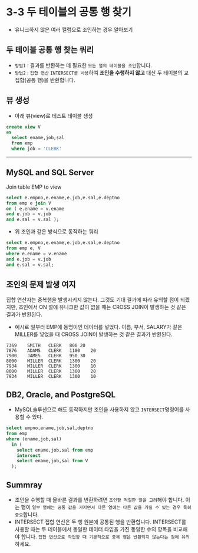 # 3-3 두 테이블의 공통 행 찾기
- 유니크하지 않은 여러 컬럼으로 조인하는 경우 알아보기 

## 두 테이블 공통 행 찾는 쿼리 
- `방법1` : 결과를 반환하는 데 필요한 `모든 열의 테이블을 조인`합니다. 
- `방법2` : `집합 연산` `INTERSECT를 사용`하여 **조인을 수행하지 않고** 대신 두 테이블의 교집합(공통 행)을 반환합니다.




## 뷰 생성
- 아래 뷰(view)로 테스트 테이블 생성
```sql
create view V
as
  select ename,job,sal
  from emp
  where job = 'CLERK'
```


---

## MySQL and SQL Server
Join table EMP to view
```sql
select e.empno,e.ename,e.job,e.sal,e.deptno
from emp e join V
on ( e.ename = v.ename
and e.job = v.job
and e.sal = v.sal );
```

- 위 조인과 같은 방식으로 동작하는 쿼리
```sql
select e.empno,e.ename,e.job,e.sal,e.deptno
from emp e, V
where e.ename = v.ename
and e.job = v.job
and e.sal = v.sal;
```

## 조인의 문제 발생 여지
집합 연산자는 중복행을 발생시키지 않는다. 그것도 기대 결과에 따라 유의할 점이 되겠지만, 조인에서 ON 절에 유니크한 값이 없을 때는 CROSS JOIN이 발생하는 것 같은 결과가 반환된다. 
- 예시로 일부러 EMP에 동명이인 데이터를 넣었다. 
이름, 부서, SALARY가 같은 MILLER를 넣었을 때 CROSS JOIN이 발생하는 것 같은 결과가 반환된다. 
```
7369	SMITH	CLERK	800	20
7876	ADAMS	CLERK	1100	20
7900	JAMES	CLERK	950	30
8000	MILLER	CLERK	1300	20
7934	MILLER	CLERK	1300	10
8000	MILLER	CLERK	1300	20
7934	MILLER	CLERK	1300	10
```

## DB2, Oracle, and PostgreSQL
- MySQL솔루션으로 해도 동작하지만 조인을 사용하지 않고 `INTERSECT`명령어를 사용할 수 있다.

```SQL
select empno,ename,job,sal,deptno
from emp
where (ename,job,sal) 
  in (
    select ename,job,sal from emp
    intersect
    select ename,job,sal from V
  );
```

## Summray
- 조인을 수행할 때 올바른 결과를 반환하려면 `조인할 적절한 열을 고려`해야 합니다. 이는 행이 `일부 열에는 공통 값을 가지면서 다른 열에는 다른 값을 가질 수 있는 경우 특히 중요`합니다.
- INTERSECT 집합 연산은 두 행 원본에 공통된 행을 반환합니다. INTERSECT를 사용할 때는 두 테이블에서 동일한 데이터 타입을 가진 동일한 수의 항목을 비교해야 합니다. `집합 연산으로 작업할 때 기본적으로 중복 행은 반환되지 않는다는 점에 유의`하세요.

